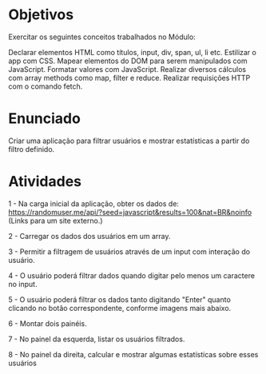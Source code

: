 # Objetivos

Exercitar os seguintes conceitos trabalhados no Módulo:

Declarar elementos HTML como títulos, input, div, span, ul, li etc.
Estilizar o app com CSS.
Mapear elementos do DOM para serem manipulados com JavaScript.
Formatar valores com JavaScript.
Realizar diversos cálculos com array methods como map, filter e reduce.
Realizar requisições HTTP com o comando fetch.

# Enunciado

Criar uma aplicação para filtrar usuários e mostrar estatísticas a partir do filtro definido.

# Atividades

1 - Na carga inicial da aplicação, obter os dados de: https://randomuser.me/api/?seed=javascript&results=100&nat=BR&noinfo (Links para um site externo.)

2 - Carregar os dados dos usuários em um array.

3 - Permitir a filtragem de usuários através de um input com interação do usuário.

4 - O usuário poderá filtrar dados quando digitar pelo menos um caractere no input.

5 - O usuário poderá filtrar os dados tanto digitando "Enter" quanto clicando no botão correspondente, conforme imagens mais abaixo.

6 - Montar dois painéis.

7 - No painel da esquerda, listar os usuários filtrados.

8 - No painel da direita, calcular e mostrar algumas estatísticas sobre esses usuários
